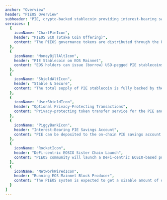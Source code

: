 ```yaml
---
anchor: "Overview"
header: "PIEOS Overview"
subheader: "PIE, crypto-backed stablecoin providing interest-bearing savings accounts and optional privacy-protecting transaction features on EOSIO blockchain"
services: [
  {
    iconName: "ChartPieIcon",
    header: "PIEOS SCO (Stake Coin Offering)",
    content: "The PIEOS governance tokens are distributed through the PIEOS SCO (Stake-Coin-Offering) token distribution process, where EOS holders who stake their EOS tokens (or proxy-vote to PIEOS BP-voting proxy account) can receive PIEOS tokens without spending their crypto asset. (No ICO)"
  },
  {
    iconName: "MoneyBillAltIcon",
    header: "PIE Stablecoin on EOS Mainnet",
    content: "EOS holders can issue (borrow) USD-pegged PIE stablecoins by locking EOS as collateral. PIEOS will provide multiple collateral types and pegging to other currencies or assets like BTC-backed PIE, VOICE-backed PIE and so on"
  },
  {
    iconName: "ShieldAltIcon",
    header: "Stable & Secure",
    content: "The total supply of PIE stablecoin is fully backed by the crypto collateral without the counterparty risks, through the automatic liquidation of loan positions. PIEOS provides 'SELL-TO-ARBITRAGEUR' and 'LOAN-TAKE-OVER' liquidation options."
  },
  {
    iconName: "UserShieldIcon",
    header: "Optional Privacy-Protecting Transactions",
    content: "Privacy-protecting token transfer service for the PIE and PIEOS governance tokens implements the Monero-style privacy technology (ring-signature, one-time stealth address, bulletproofs) as smart contracts in EOS blockchain. Privacy features will be implemented to comply with the crypto-currency travel rules as much as possible (e.g. limiting privacy-protecting token transfer amount for accounts without KYC)"
  },
  {
    iconName: "PiggyBankIcon",
    header: "Interest-Bearing PIE Savings Account",
    content: "PIE can be deposited to the on-chain PIE savings account service to gain stable and profitable interest earnings. PIEOS is designed to maximize the interest-earning rate of PIE savings account service by distributing the PIEOS on-chain system profits."
  },
  {
    iconName: "RocketIcon",
    header: "DeFi-centric EOSIO Sister Chain Launch",
    content: "PIEOS community will launch a DeFi-centric EOSIO-based public blockchain from the snapshot of PIEOS token distribution after establishing a good PIEOS ecosystem on EOS mainnet."
  },
  {
    iconName: "NetworkWiredIcon",
    header: "Running EOS Mainnet Block Producer",
    content: "The PIEOS system is expected to get a sizable amount of delegated voting power from the locked EOS collateral tokens on PIEOS system and the SCO-staked/proxy-voted EOS tokens. PIEOS community is dedicated to contribute to build the healthy DeFi ecosystem on EOS public blockchain."
  }
]
---
```

